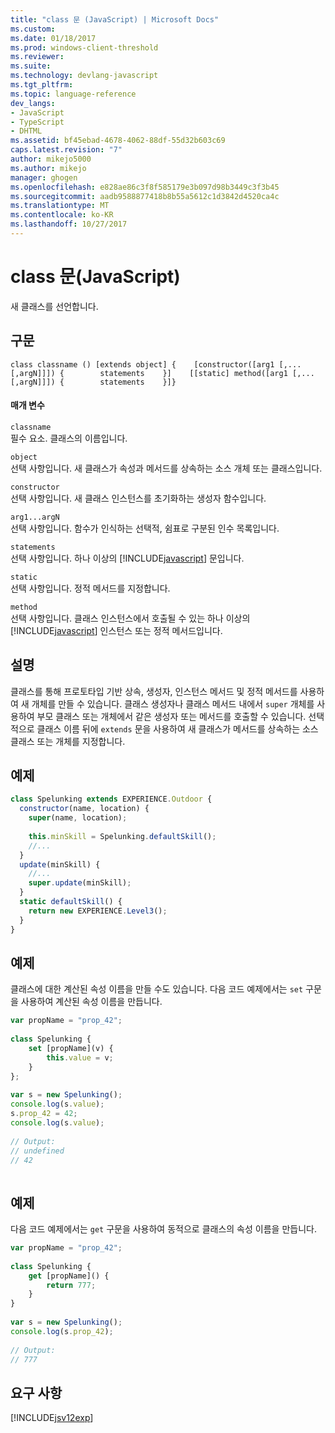 ```yaml
---
title: "class 문 (JavaScript) | Microsoft Docs"
ms.custom: 
ms.date: 01/18/2017
ms.prod: windows-client-threshold
ms.reviewer: 
ms.suite: 
ms.technology: devlang-javascript
ms.tgt_pltfrm: 
ms.topic: language-reference
dev_langs:
- JavaScript
- TypeScript
- DHTML
ms.assetid: bf45ebad-4678-4062-88df-55d32b603c69
caps.latest.revision: "7"
author: mikejo5000
ms.author: mikejo
manager: ghogen
ms.openlocfilehash: e828ae86c3f8f585179e3b097d98b3449c3f3b45
ms.sourcegitcommit: aadb9588877418b8b55a5612c1d3842d4520ca4c
ms.translationtype: MT
ms.contentlocale: ko-KR
ms.lasthandoff: 10/27/2017
---
```

# <a name="class-statement-javascript"></a>class 문(JavaScript)
새 클래스를 선언합니다.  
  
## <a name="syntax"></a>구문  
  
```  
class classname () [extends object] {    [constructor([arg1 [,... [,argN]]]) {        statements    }]    [[static] method([arg1 [,... [,argN]]]) {        statements    }]}  
```  
  
#### <a name="parameters"></a>매개 변수  
 `classname`  
 필수 요소. 클래스의 이름입니다.  
  
 `object`  
 선택 사항입니다. 새 클래스가 속성과 메서드를 상속하는 소스 개체 또는 클래스입니다.  
  
 `constructor`  
 선택 사항입니다. 새 클래스 인스턴스를 초기화하는 생성자 함수입니다.  
  
 `arg1...argN`  
 선택 사항입니다. 함수가 인식하는 선택적, 쉼표로 구분된 인수 목록입니다.  
  
 `statements`  
 선택 사항입니다. 하나 이상의 [!INCLUDE[javascript](../../javascript/includes/javascript-md.md)] 문입니다.  
  
 `static`  
 선택 사항입니다. 정적 메서드를 지정합니다.  
  
 `method`  
 선택 사항입니다. 클래스 인스턴스에서 호출될 수 있는 하나 이상의 [!INCLUDE[javascript](../../javascript/includes/javascript-md.md)] 인스턴스 또는 정적 메서드입니다.  
  
## <a name="remarks"></a>설명  
 클래스를 통해 프로토타입 기반 상속, 생성자, 인스턴스 메서드 및 정적 메서드를 사용하여 새 개체를 만들 수 있습니다. 클래스 생성자나 클래스 메서드 내에서 `super` 개체를 사용하여 부모 클래스 또는 개체에서 같은 생성자 또는 메서드를 호출할 수 있습니다. 선택적으로 클래스 이름 뒤에 `extends` 문을 사용하여 새 클래스가 메서드를 상속하는 소스 클래스 또는 개체를 지정합니다.  
  
## <a name="example"></a>예제  
  
```JavaScript  
class Spelunking extends EXPERIENCE.Outdoor {  
  constructor(name, location) {  
    super(name, location);  
  
    this.minSkill = Spelunking.defaultSkill();  
    //...  
  }  
  update(minSkill) {  
    //...  
    super.update(minSkill);  
  }  
  static defaultSkill() {  
    return new EXPERIENCE.Level3();  
  }  
}  
```  
  
## <a name="example"></a>예제  
 클래스에 대한 계산된 속성 이름을 만들 수도 있습니다. 다음 코드 예제에서는 `set` 구문을 사용하여 계산된 속성 이름을 만듭니다.  
  
```JavaScript  
var propName = "prop_42";  
  
class Spelunking {  
    set [propName](v) {  
        this.value = v;  
    }  
};  
  
var s = new Spelunking();  
console.log(s.value);  
s.prop_42 = 42;  
console.log(s.value);  
  
// Output:  
// undefined  
// 42  
  
```  
  
## <a name="example"></a>예제  
 다음 코드 예제에서는 `get` 구문을 사용하여 동적으로 클래스의 속성 이름을 만듭니다.  
  
```JavaScript  
var propName = "prop_42";  
  
class Spelunking {  
    get [propName]() {  
        return 777;  
    }  
}  
  
var s = new Spelunking();  
console.log(s.prop_42);  
  
// Output:  
// 777  
```  
  
## <a name="requirements"></a>요구 사항  
 [!INCLUDE[jsv12exp](../../javascript/reference/includes/jsv12exp-md.md)]